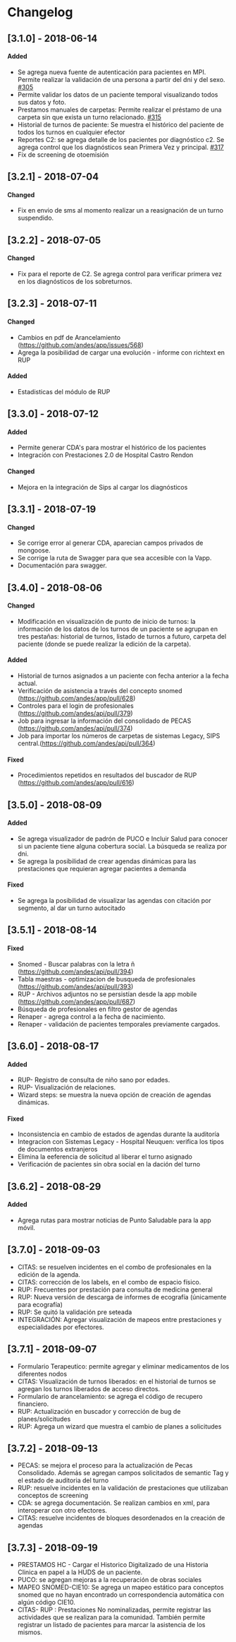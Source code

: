 # Changelog

## [3.1.0] - 2018-06-14

#### Added

* Se agrega nueva fuente de autenticación para pacientes en MPI. Permite realizar la validación de una persona a partir del dni y del sexo. [#305](https://github.com/andes/api/pull/305)
* Permite validar los datos de un paciente temporal visualizando todos sus datos y foto.
* Prestamos manuales de carpetas: Permite realizar el préstamo de una carpeta sin que exista un turno relacionado. [#315](https://github.com/andes/api/pull/305)
* Historial de turnos de paciente: Se muestra el histórico del paciente de todos los turnos en cualquier efector
* Reportes C2: se agrega detalle de los pacientes por diagnóstico c2. Se agrega control que los diagnósticos sean Primera Vez y principal. [#317](https://github.com/andes/api/pull/305)
* Fix de screening de otoemisión

## [3.2.1] - 2018-07-04

#### Changed

* Fix en envio de sms al momento realizar un a reasignación de un turno suspendido.

## [3.2.2] - 2018-07-05

#### Changed

* Fix para el reporte de C2.  Se agrega control para verificar primera vez en los diagnósticos de los sobreturnos.

## [3.2.3] - 2018-07-11

#### Changed

* Cambios en pdf de Arancelamiento (https://github.com/andes/app/issues/568)
* Agrega la posibilidad de cargar una evolución - informe con richtext en RUP

#### Added
* Estadisticas del módulo de RUP 

## [3.3.0] - 2018-07-12

#### Added
* Permite generar CDA's para mostrar el histórico de los pacientes
* Integración con Prestaciones 2.0 de Hospital Castro Rendon

#### Changed
* Mejora en la integración de Sips al cargar los diagnósticos
  
## [3.3.1] - 2018-07-19

#### Changed
* Se corrige error al generar CDA, aparecian campos privados de mongoose.
* Se corrige la ruta de Swagger para que sea accesible con la Vapp.
* Documentación para swagger.

## [3.4.0] - 2018-08-06

#### Changed
* Modificación en visualización de punto de inicio de turnos: la información de los datos de los turnos de un paciente se agrupan en tres pestañas: historial de turnos, listado de turnos a futuro, carpeta del paciente (donde se puede realizar la edición de la carpeta).

#### Added
* Historial de turnos asignados a un paciente con fecha anterior a la fecha actual.
* Verificación de asistencia a través del concepto snomed (https://github.com/andes/app/pull/628)
* Controles para el login de profesionales (https://github.com/andes/api/pull/379)
* Job para ingresar la información del consolidado de PECAS (https://github.com/andes/api/pull/374) 
* Job para importar los números de carpetas de sistemas Legacy, SIPS central.(https://github.com/andes/api/pull/364)

#### Fixed
* Procedimientos repetidos en resultados del buscador de RUP (https://github.com/andes/app/pull/616)

## [3.5.0] - 2018-08-09

#### Added
* Se agrega visualizador de padrón de PUCO e Incluir Salud para conocer si un paciente tiene alguna cobertura social. La búsqueda se realiza por dni.
* Se agrega la posibilidad de crear agendas dinámicas para las prestaciones que requieran agregar pacientes a demanda

#### Fixed
* Se agrega la posibilidad de visualizar las agendas con citación por segmento, al dar un turno autocitado

## [3.5.1] - 2018-08-14

#### Fixed
* Snomed - Buscar palabras con la letra ñ (https://github.com/andes/api/pull/394)
* Tabla maestras - optimizacion de busqueda de profesionales (https://github.com/andes/api/pull/393)
* RUP - Archivos adjuntos no se persistían desde la app mobile (https://github.com/andes/app/pull/687)
* Búsqueda de profesionales en filtro gestor de agendas 
* Renaper - agrega control a la fecha de nacimiento. 
* Renaper - validación de pacientes temporales previamente cargados.


## [3.6.0] - 2018-08-17
#### Added
* RUP- Registro de consulta de niño sano por edades.
* RUP- Visualización de relaciones.
* Wizard steps: se muestra la nueva opción de creación de agendas dinámicas.
#### Fixed
* Inconsistencia en cambio de estados de agendas durante la auditoría
* Integracion con Sistemas Legacy - Hospital Neuquen: verifica los tipos de documentos extranjeros
* Elimina la eeferencia de solicitud al liberar el turno asignado
* Verificación de pacientes sin obra social en la dación del turno

## [3.6.2] - 2018-08-29

#### Added
* Agrega rutas para mostrar noticias de Punto Saludable para la app móvil.

## [3.7.0] - 2018-09-03

* CITAS: se resuelven incidentes en el combo de profesionales en la edición de la agenda.
* CITAS: corrección de los labels, en el combo de espacio físico.
* RUP: Frecuentes por prestación para consulta de medicina general
* RUP: Nueva versión de descarga de informes de ecografía (únicamente para ecografía) 
* RUP: Se quitó la validación pre seteada
* INTEGRACIÓN: Agregar visualización de mapeos entre prestaciones y especialidades por efectores.

## [3.7.1] - 2018-09-07

* Formulario Terapeutico: permite agregar y eliminar medicamentos de los diferentes nodos
* CITAS: Visualización de turnos liberados: en el historial de turnos se agregan los turnos liberados de acceso directos.
* Formulario de arancelamiento: se agrega el código de recupero financiero.
* RUP: Actualización en buscador y corrección de bug de planes/solicitudes
* RUP: Agrega un wizard que muestra el cambio de planes a solicitudes

## [3.7.2] - 2018-09-13

* PECAS: se mejora el proceso para la actualización de Pecas Consolidado.  Además se agregan campos solicitados de semantic Tag y el estado de auditoria del turno
* RUP: resuelve incidentes en la validación de prestaciones que utilizaban conceptos de screening
* CDA: se agrega documentación.  Se realizan cambios en xml, para interoperar con otro efectores.
* CITAS: resuelve incidentes de bloques desordenados en la creación de agendas

## [3.7.3] - 2018-09-19

* PRESTAMOS HC - Cargar el Historico Digitalizado de una Historia Clinica en papel a la HUDS de un paciente.
* PUCO: se agregan mejoras a la recuperación de obras sociales
* MAPEO SNOMED-CIE10: Se agrega un mapeo estático para conceptos snomed que no hayan encontrado un correspondencia automática con algún código CIE10.
* CITAS- RUP : Prestaciones No nominalizadas, permite registrar las actividades que se realizan para la comunidad. También permite registrar un listado de pacientes para marcar la asistencia de los mismos.


